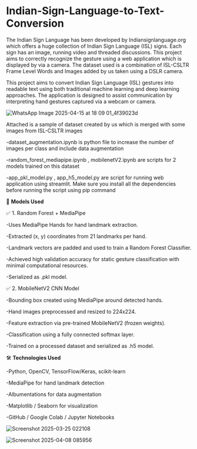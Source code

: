 # Indian-Sign-Language-to-Text-Conversion

The Indian Sign Language has been developed by Indiansignlanguage.org which offers a huge collection of Indian Sign Language (ISL) signs. Each sign has an image, running video and threaded discussions. This project aims to correctly recognize the gesture using a web application which is displayed by via a camera. The dataset used is a combination of ISL-CSLTR Frame Level Words and Images added by us taken using a  DSLR camera. 

This project aims to convert Indian Sign Language (ISL) gestures into readable text using both traditional machine learning and deep learning approaches. The application is designed to assist communication by interpreting hand gestures captured via a webcam or camera.

![WhatsApp Image 2025-04-15 at 18 09 01_4f39023d](https://github.com/user-attachments/assets/bce33426-484e-493d-bca1-abf32634b435)

Attached is a sample of dataset created by us which is merged with some images from ISL-CSLTR images

-dataset_augmentation.ipynb is python file to increase the number of images per class and include data augmentation

-random_forest_mediapipe.ipynb , mobilenetV2.ipynb are scripts for 2 models trained on this dataset

-app_pkl_model.py , app_h5_model.py are script for running web application using streamlit. Make sure you install all the dependencies before running the script using pip command


🧠 **Models Used**

✅ 1. Random Forest + MediaPipe

-Uses MediaPipe Hands for hand landmark extraction.

-Extracted (x, y) coordinates from 21 landmarks per hand.

-Landmark vectors are padded and used to train a Random Forest Classifier.

-Achieved high validation accuracy for static gesture classification with minimal computational resources.

-Serialized as .pkl model.

✅ 2. MobileNetV2 CNN Model

-Bounding box created using MediaPipe around detected hands.

-Hand images preprocessed and resized to 224x224.

-Feature extraction via pre-trained MobileNetV2 (frozen weights).

-Classification using a fully connected softmax layer.

-Trained on a processed dataset and serialized as .h5 model.

🛠️ **Technologies Used**

-Python, OpenCV, TensorFlow/Keras, scikit-learn

-MediaPipe for hand landmark detection

-Albumentations for data augmentation

-Matplotlib / Seaborn for visualization

-GitHub / Google Colab / Jupyter Notebooks


![Screenshot 2025-03-25 022108](https://github.com/user-attachments/assets/a3942b79-d515-4d92-b2ac-1598895a1e75)

![Screenshot 2025-04-08 085956](https://github.com/user-attachments/assets/a725d081-3eb4-4acf-b100-099356881d46)


